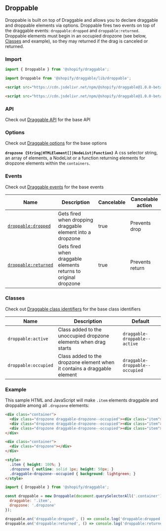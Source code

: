 ## Droppable

Droppable is built on top of Draggable and allows you to declare draggable and droppable elements via options.
Droppable fires two events on top of the draggable events: `droppable:dropped` and `droppable:returned`.
Droppable elements must begin in an occupied dropzone (see below, [Classes](#classes) and example),
so they may returned if the drag is canceled or returned.

### Import

```js
import { Droppable } from '@shopify/draggable';
```

```js
import Droppable from '@shopify/draggable/lib/droppable';
```

```html
<script src="https://cdn.jsdelivr.net/npm/@shopify/draggable@1.0.0-beta.11/lib/draggable.bundle.js"></script>
```

```html
<script src="https://cdn.jsdelivr.net/npm/@shopify/draggable@1.0.0-beta.11/lib/droppable.js"></script>
```

### API

Check out [Draggable API](../Draggable#api) for the base API

### Options

Check out [Draggable options](../Draggable#options) for the base options

**`dropzone {String|HTMLElement[]|NodeList|Function}`**
A css selector string, an array of elements, a NodeList or a function returning elements for dropzone
elements within the `containers`.

### Events

Check out [Draggable events](../Draggable#events) for the base events

| Name                                      | Description                                                     | Cancelable | Cancelable action |
| ----------------------------------------- | --------------------------------------------------------------- | ---------- | ----------------- |
| [`droppable:dropped`][droppabledropped]   | Gets fired when dropping draggable element into a dropzone      | true       | Prevents drop     |
| [`droppable:returned`][droppablereturned] | Gets fired when draggable elements returns to original dropzone | true       | Prevents return   |

[droppabledropped]: DroppableEvent#droppabledroppedevent
[droppablereturned]: DroppableEvent#droppablereturnedevent

### Classes

Check out [Draggable class identifiers](../Draggable#classes) for the base class identifiers

| Name                 | Description                                                                    | Default                         |
| -------------------- | ------------------------------------------------------------------------------ | ------------------------------- |
| `droppable:active`   | Class added to the unoccupied dropzone elements when drag starts               | `draggable-droppable--active`   |
| `droppable:occupied` | Class added to the dropzone element when it contains a draggable element       | `draggable-droppable--occupied` |

### Example

This sample HTML and JavaScript will make `.item` elements draggable and droppable among all `.dropzone` elements:

```html
<div class="container">
  <div class="dropzone draggable-dropzone--occupied"><div class="item">A</div></div>
  <div class="dropzone draggable-dropzone--occupied"><div class="item">B</div></div>
  <div class="dropzone draggable-dropzone--occupied"><div class="item">C</div></div>
</div>

<div class="container">
  <div class="dropzone"></div>
</div>

<style>
  .item { height: 100%; }
  .dropzone { outline: solid 1px; height: 50px; }
  .draggable-dropzone--occupied { background: lightgreen; }
</style>
```

```js
import { Droppable } from '@shopify/draggable';

const droppable = new Droppable(document.querySelectorAll('.container'), {
  draggable: '.item',
  dropzone: '.dropzone'
});

droppable.on('droppable:dropped', () => console.log('droppable:dropped'));
droppable.on('droppable:returned', () => console.log('droppable:returned'));
```
